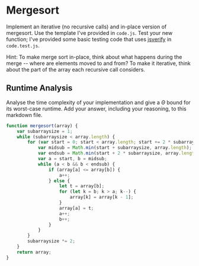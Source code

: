 # Mergesort

Implement an iterative (no recursive calls) and in-place version of mergesort.
Use the template I've provided in `code.js`. Test your new function; I've
provided some basic testing code that uses
[jsverify](https://jsverify.github.io/) in `code.test.js`.

Hint: To make merge sort in-place, think about what happens during the merge --
where are elements moved to and from? To make it iterative, think about the
part of the array each recursive call considers.

## Runtime Analysis

Analyse the time complexity of your implementation and give a $\Theta$ bound for
its worst-case runtime. Add your answer, including your reasoning, to this
markdown file.

```js
function mergesort(array) {
    var subarraysize = 1;
    while (subarraysize < array.length) {
        for (var start = 0; start < array.length; start += 2 * subarraysize) {
            var midsub = Math.min(start + subarraysize, array.length);
            var endsub = Math.min(start + 2 * subarraysize, array.length);
            var a = start, b = midsub;
            while (a < b && b < endsub) {
                if (array[a] <= array[b]) {
                    a++;
                } else {
                    let t = array[b];
                    for (let k = b; k > a; k--) {
                        array[k] = array[k - 1];
                    }
                    array[a] = t;
                    a++;
                    b++;
                }
            }
        }
        subarraysize *= 2;
    }
    return array;
}
```

